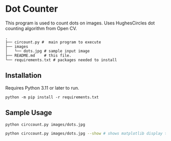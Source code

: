 # Dot Counter

This program is used to count dots on images.
Uses HughesCircles dot counting algorithm from Open CV.

```
.
├── circount.py #  main program to execute
├── images
│   └── dots.jpg # sample input image
├── README.md    # this file.
└── requirements.txt # packages needed to install
```

## Installation

Requires Python 3.11 or later to run.

```
python -m pip install -r requirements.txt
```

## Sample Usage

```sh
python circcount.py images/dots.jpg
```

```sh
python circcount.py images/dots.jpg --show # shows matplotlib display to screen
```

